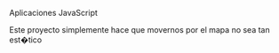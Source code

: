 Aplicaciones JavaScript

Este proyecto simplemente hace que movernos por el mapa no sea tan est�tico
